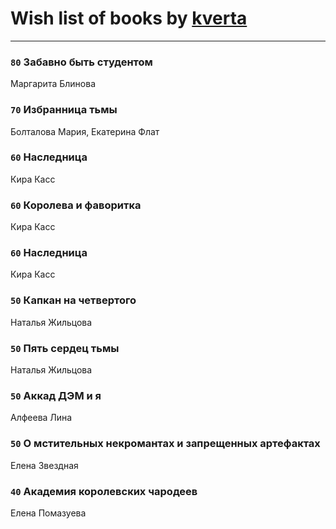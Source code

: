 # Wish list of books by [kverta](http://vk.com/id312298637)
---

### `80` Забавно быть студентом
Маргарита Блинова

### `70` Избранница тьмы
Болталова Мария, Екатерина Флат

### `60` Наследница
Кира Касс

### `60` Королева и фаворитка
Кира Касс

### `60` Наследница
Кира Касс

### `50` Капкан на четвертого
Наталья Жильцова

### `50` Пять сердец тьмы
Наталья Жильцова

### `50` Аккад ДЭМ и я
Алфеева Лина

### `50` О мстительных некромантах и запрещенных артефактах
Елена Звездная

### `40` Академия королевских чародеев
Елена Помазуева

